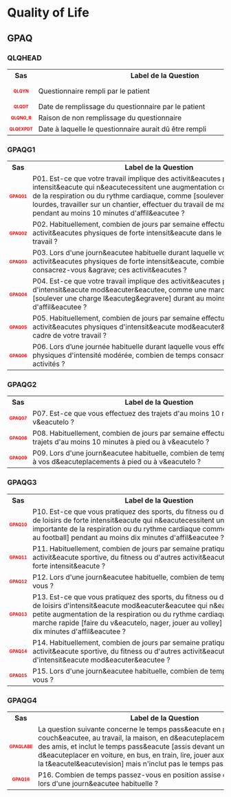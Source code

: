 # Quality of Life 
## GPAQ 
### QLQHEAD 

<table style='width:100%;'>
<tr>
<th style='width:50px; text-align:center;'><strong>Sas</strong></th>
<th style='width:600px; text-align:center;'><strong>&nbsp;&nbsp;&nbsp;&nbsp;&nbsp;&nbsp;&nbsp;&nbsp;&nbsp;&nbsp;&nbsp;&nbsp;&nbsp;&nbsp;&nbsp;&nbsp;&nbsp;&nbsp;&nbsp;&nbsp;&nbsp;&nbsp;&nbsp;&nbsp;&nbsp;&nbsp;&nbsp;&nbsp;&nbsp;&nbsp;&nbsp;&nbsp;&nbsp;&nbsp;&nbsp;&nbsp;&nbsp;&nbsp;&nbsp;&nbsp;&nbsp;&nbsp;&nbsp;&nbsp;&nbsp;&nbsp;&nbsp;&nbsp;&nbsp;&nbsp;Label&nbsp;de&nbsp;la&nbsp;Question&nbsp;&nbsp;&nbsp;&nbsp;&nbsp;&nbsp;&nbsp;&nbsp;&nbsp;&nbsp;&nbsp;&nbsp;&nbsp;&nbsp;&nbsp;&nbsp;&nbsp;&nbsp;&nbsp;&nbsp;&nbsp;&nbsp;&nbsp;&nbsp;&nbsp;&nbsp;&nbsp;&nbsp;&nbsp;&nbsp;&nbsp;&nbsp;&nbsp;&nbsp;&nbsp;&nbsp;&nbsp;&nbsp;&nbsp;&nbsp;&nbsp;&nbsp;&nbsp;&nbsp;&nbsp;&nbsp;&nbsp;&nbsp;&nbsp;&nbsp;</strong></th>
<th style='width:300px; text-align:center;'><strong>&nbsp;&nbsp;&nbsp;&nbsp;&nbsp;&nbsp;&nbsp;&nbsp;Check&nbsp;&nbsp;&nbsp;&nbsp;&nbsp;&nbsp;&nbsp;&nbsp;</strong></th>
<th style='width:300px; text-align:center;'><strong>&nbsp;&nbsp;&nbsp;&nbsp;&nbsp;&nbsp;&nbsp;&nbsp;Réponses&nbsp;possibles&nbsp;&nbsp;&nbsp;&nbsp;&nbsp;&nbsp;&nbsp;&nbsp;</strong></th>
</tr>
<tr>
 <tr> 
<td style='width:50px; text-align:center; color:red; font-size: 10px;'> <b> QLQYN </b></td> 
 <td style='width:600px; text-align:left;'> Questionnaire rempli par le patient</td>
 <td style='width:600px; text-align:left;'>   </td>
 <td style='width:300px; text-align:center;'> 🔘 1 - <b>Yes</b> <br>🔘 0 - <b>No</b> <br> </td> 
 </tr>
 <tr> 
<td style='width:50px; text-align:center; color:red; font-size: 10px;'> <b> QLQDT </b></td> 
 <td style='width:600px; text-align:left;'> Date de remplissage du questionnaire par le patient</td>
 <td style='width:600px; text-align:left;'>  <details> <summary>1 EditCheck </summary><table><tr><td> 5:[QLQHEAD.*][QLQDT]</td> </tr><tr> <td> <pre><code class='javascript'>#Action Expression 
[QLQHEAD][QLQYN] == '1'; 
#data Expression 
 
</code></pre> </td><td> This item is required.</td> </tr></table></details> </td>
 <td style='width:300px; text-align:center;'> 📅 DD/MM/YYYY  </td> 
 </tr>
 <tr> 
<td style='width:50px; text-align:center; color:red; font-size: 10px;'> <b> QLQNO_R </b></td> 
 <td style='width:600px; text-align:left;'> Raison de non remplissage du questionnaire</td>
 <td style='width:600px; text-align:left;'>  <details> <summary>1 EditCheck </summary><table><tr><td> 5:[QLQHEAD.*][QLQNO_R]</td> </tr><tr> <td> <pre><code class='javascript'>#Action Expression 
[QLQHEAD][QLQYN] == '0'; 
#data Expression 
 
</code></pre> </td><td> This item is required.</td> </tr></table></details> </td>
 <td style='width:300px; text-align:center;'> Char - 50 </td> 
 </tr>
 <tr> 
<td style='width:50px; text-align:center; color:red; font-size: 10px;'> <b> QLQEXPDT </b></td> 
 <td style='width:600px; text-align:left;'> Date à laquelle le questionnaire aurait dû être rempli</td>
 <td style='width:600px; text-align:left;'>  <details> <summary>1 EditCheck </summary><table><tr><td> 5:[QLQHEAD.*][QLQEXPDT]</td> </tr><tr> <td> <pre><code class='javascript'>#Action Expression 
[QLQHEAD][QLQYN] == '0'; 
#data Expression 
 
</code></pre> </td><td> This item is required.</td> </tr></table></details> </td>
 <td style='width:300px; text-align:center;'> 📅 DD/MM/YYYY  </td> 
 </tr>
</table>

### GPAQG1 

<table style='width:100%;'>
<tr>
<th style='width:50px; text-align:center;'><strong>Sas</strong></th>
<th style='width:600px; text-align:center;'><strong>&nbsp;&nbsp;&nbsp;&nbsp;&nbsp;&nbsp;&nbsp;&nbsp;&nbsp;&nbsp;&nbsp;&nbsp;&nbsp;&nbsp;&nbsp;&nbsp;&nbsp;&nbsp;&nbsp;&nbsp;&nbsp;&nbsp;&nbsp;&nbsp;&nbsp;&nbsp;&nbsp;&nbsp;&nbsp;&nbsp;&nbsp;&nbsp;&nbsp;&nbsp;&nbsp;&nbsp;&nbsp;&nbsp;&nbsp;&nbsp;&nbsp;&nbsp;&nbsp;&nbsp;&nbsp;&nbsp;&nbsp;&nbsp;&nbsp;&nbsp;Label&nbsp;de&nbsp;la&nbsp;Question&nbsp;&nbsp;&nbsp;&nbsp;&nbsp;&nbsp;&nbsp;&nbsp;&nbsp;&nbsp;&nbsp;&nbsp;&nbsp;&nbsp;&nbsp;&nbsp;&nbsp;&nbsp;&nbsp;&nbsp;&nbsp;&nbsp;&nbsp;&nbsp;&nbsp;&nbsp;&nbsp;&nbsp;&nbsp;&nbsp;&nbsp;&nbsp;&nbsp;&nbsp;&nbsp;&nbsp;&nbsp;&nbsp;&nbsp;&nbsp;&nbsp;&nbsp;&nbsp;&nbsp;&nbsp;&nbsp;&nbsp;&nbsp;&nbsp;&nbsp;</strong></th>
<th style='width:300px; text-align:center;'><strong>&nbsp;&nbsp;&nbsp;&nbsp;&nbsp;&nbsp;&nbsp;&nbsp;Check&nbsp;&nbsp;&nbsp;&nbsp;&nbsp;&nbsp;&nbsp;&nbsp;</strong></th>
<th style='width:300px; text-align:center;'><strong>&nbsp;&nbsp;&nbsp;&nbsp;&nbsp;&nbsp;&nbsp;&nbsp;Réponses&nbsp;possibles&nbsp;&nbsp;&nbsp;&nbsp;&nbsp;&nbsp;&nbsp;&nbsp;</strong></th>
</tr>
<tr>
 <tr> 
<td style='width:50px; text-align:center; color:red; font-size: 10px;'> <b> GPAQ01 </b></td> 
 <td style='width:600px; text-align:left;'> P01. Est-ce que votre travail implique des activit&amp;eacutes physiques de forte intensit&amp;eacute qui n&amp;eacutecessitent une augmentation cons&amp;eacutequente de la respiration ou du rythme cardiaque, comme [soulever des charges lourdes, travailler sur un chantier, effectuer du travail de ma&amp;ccedilonnerie] pendant au moins 10 minutes d&apos;affil&amp;eacutee ?</td>
 <td style='width:600px; text-align:left;'>   </td>
 <td style='width:300px; text-align:center;'> 🔘 1 - <b>Yes</b> <br>🔘 0 - <b>No</b> <br> </td> 
 </tr>
 <tr> 
<td style='width:50px; text-align:center; color:red; font-size: 10px;'> <b> GPAQ02 </b></td> 
 <td style='width:600px; text-align:left;'> P02. Habituellement, combien de jours par semaine effectuez-vous des activit&amp;eacutes physiques de forte intensit&amp;eacute dans le cadre de votre travail ?</td>
 <td style='width:600px; text-align:left;'>   </td>
 <td style='width:300px; text-align:center;'> Num - 1 </td> 
 </tr>
 <tr> 
<td style='width:50px; text-align:center; color:red; font-size: 10px;'> <b> GPAQ03 </b></td> 
 <td style='width:600px; text-align:left;'> P03. Lors d&apos;une journ&amp;eacutee habituelle durant laquelle vous effectuez des activit&amp;eacutes physiques de forte intensit&amp;eacute, combien de temps consacrez-vous &amp;agrave; ces activit&amp;eacutes ?</td>
 <td style='width:600px; text-align:left;'>   </td>
 <td style='width:300px; text-align:center;'> Char - 5 </td> 
 </tr>
 <tr> 
<td style='width:50px; text-align:center; color:red; font-size: 10px;'> <b> GPAQ04 </b></td> 
 <td style='width:600px; text-align:left;'> P04. Est-ce que votre travail implique des activit&amp;eacutes physiques d&apos;intensit&amp;eacute mod&amp;eacuter&amp;eacutee, comme une marche rapide ou [soulever une charge l&amp;eacuteg&amp;egravere] durant au moins 10 minutes d&apos;affil&amp;eacutee ?</td>
 <td style='width:600px; text-align:left;'>   </td>
 <td style='width:300px; text-align:center;'> 🔘 1 - <b>Yes</b> <br>🔘 0 - <b>No</b> <br> </td> 
 </tr>
 <tr> 
<td style='width:50px; text-align:center; color:red; font-size: 10px;'> <b> GPAQ05 </b></td> 
 <td style='width:600px; text-align:left;'> P05. Habituellement, combien de jours par semaine effectuez-vous des activit&amp;eacutes physiques d&apos;intensit&amp;eacute mod&amp;eacuter&amp;eacutee dans le cadre de votre travail ?</td>
 <td style='width:600px; text-align:left;'>   </td>
 <td style='width:300px; text-align:center;'> Num - 1 </td> 
 </tr>
 <tr> 
<td style='width:50px; text-align:center; color:red; font-size: 10px;'> <b> GPAQ06 </b></td> 
 <td style='width:600px; text-align:left;'> P06. Lors d’une journ&eacutee habituelle durant laquelle vous effectuez des activités physiques d'intensité modérée, combien de temps consacrez-vous à ces activités ?</td>
 <td style='width:600px; text-align:left;'>   </td>
 <td style='width:300px; text-align:center;'> Char - 5 </td> 
 </tr>
</table>

### GPAQG2 

<table style='width:100%;'>
<tr>
<th style='width:50px; text-align:center;'><strong>Sas</strong></th>
<th style='width:600px; text-align:center;'><strong>&nbsp;&nbsp;&nbsp;&nbsp;&nbsp;&nbsp;&nbsp;&nbsp;&nbsp;&nbsp;&nbsp;&nbsp;&nbsp;&nbsp;&nbsp;&nbsp;&nbsp;&nbsp;&nbsp;&nbsp;&nbsp;&nbsp;&nbsp;&nbsp;&nbsp;&nbsp;&nbsp;&nbsp;&nbsp;&nbsp;&nbsp;&nbsp;&nbsp;&nbsp;&nbsp;&nbsp;&nbsp;&nbsp;&nbsp;&nbsp;&nbsp;&nbsp;&nbsp;&nbsp;&nbsp;&nbsp;&nbsp;&nbsp;&nbsp;&nbsp;Label&nbsp;de&nbsp;la&nbsp;Question&nbsp;&nbsp;&nbsp;&nbsp;&nbsp;&nbsp;&nbsp;&nbsp;&nbsp;&nbsp;&nbsp;&nbsp;&nbsp;&nbsp;&nbsp;&nbsp;&nbsp;&nbsp;&nbsp;&nbsp;&nbsp;&nbsp;&nbsp;&nbsp;&nbsp;&nbsp;&nbsp;&nbsp;&nbsp;&nbsp;&nbsp;&nbsp;&nbsp;&nbsp;&nbsp;&nbsp;&nbsp;&nbsp;&nbsp;&nbsp;&nbsp;&nbsp;&nbsp;&nbsp;&nbsp;&nbsp;&nbsp;&nbsp;&nbsp;&nbsp;</strong></th>
<th style='width:300px; text-align:center;'><strong>&nbsp;&nbsp;&nbsp;&nbsp;&nbsp;&nbsp;&nbsp;&nbsp;Check&nbsp;&nbsp;&nbsp;&nbsp;&nbsp;&nbsp;&nbsp;&nbsp;</strong></th>
<th style='width:300px; text-align:center;'><strong>&nbsp;&nbsp;&nbsp;&nbsp;&nbsp;&nbsp;&nbsp;&nbsp;Réponses&nbsp;possibles&nbsp;&nbsp;&nbsp;&nbsp;&nbsp;&nbsp;&nbsp;&nbsp;</strong></th>
</tr>
<tr>
 <tr> 
<td style='width:50px; text-align:center; color:red; font-size: 10px;'> <b> GPAQ07 </b></td> 
 <td style='width:600px; text-align:left;'> P07. Est-ce que vous effectuez des trajets d'au moins 10 minutes à pied ou à v&amp;eacutelo ?</td>
 <td style='width:600px; text-align:left;'>   </td>
 <td style='width:300px; text-align:center;'> 🔘 1 - <b>Yes</b> <br>🔘 0 - <b>No</b> <br> </td> 
 </tr>
 <tr> 
<td style='width:50px; text-align:center; color:red; font-size: 10px;'> <b> GPAQ08 </b></td> 
 <td style='width:600px; text-align:left;'> P08. Habituellement, combien de jours par semaine effectuez-vous des trajets d'au moins 10 minutes à pied ou à v&amp;eacutelo ?</td>
 <td style='width:600px; text-align:left;'>   </td>
 <td style='width:300px; text-align:center;'> Num - 1 </td> 
 </tr>
 <tr> 
<td style='width:50px; text-align:center; color:red; font-size: 10px;'> <b> GPAQ09 </b></td> 
 <td style='width:600px; text-align:left;'> P09. Lors d'une journ&amp;eacutee habituelle, combien de temps consacrez-vous à vos d&amp;eacuteplacements à pied ou à v&amp;eacutelo ?</td>
 <td style='width:600px; text-align:left;'>   </td>
 <td style='width:300px; text-align:center;'> Char - 5 </td> 
 </tr>
</table>

### GPAQG3 

<table style='width:100%;'>
<tr>
<th style='width:50px; text-align:center;'><strong>Sas</strong></th>
<th style='width:600px; text-align:center;'><strong>&nbsp;&nbsp;&nbsp;&nbsp;&nbsp;&nbsp;&nbsp;&nbsp;&nbsp;&nbsp;&nbsp;&nbsp;&nbsp;&nbsp;&nbsp;&nbsp;&nbsp;&nbsp;&nbsp;&nbsp;&nbsp;&nbsp;&nbsp;&nbsp;&nbsp;&nbsp;&nbsp;&nbsp;&nbsp;&nbsp;&nbsp;&nbsp;&nbsp;&nbsp;&nbsp;&nbsp;&nbsp;&nbsp;&nbsp;&nbsp;&nbsp;&nbsp;&nbsp;&nbsp;&nbsp;&nbsp;&nbsp;&nbsp;&nbsp;&nbsp;Label&nbsp;de&nbsp;la&nbsp;Question&nbsp;&nbsp;&nbsp;&nbsp;&nbsp;&nbsp;&nbsp;&nbsp;&nbsp;&nbsp;&nbsp;&nbsp;&nbsp;&nbsp;&nbsp;&nbsp;&nbsp;&nbsp;&nbsp;&nbsp;&nbsp;&nbsp;&nbsp;&nbsp;&nbsp;&nbsp;&nbsp;&nbsp;&nbsp;&nbsp;&nbsp;&nbsp;&nbsp;&nbsp;&nbsp;&nbsp;&nbsp;&nbsp;&nbsp;&nbsp;&nbsp;&nbsp;&nbsp;&nbsp;&nbsp;&nbsp;&nbsp;&nbsp;&nbsp;&nbsp;</strong></th>
<th style='width:300px; text-align:center;'><strong>&nbsp;&nbsp;&nbsp;&nbsp;&nbsp;&nbsp;&nbsp;&nbsp;Check&nbsp;&nbsp;&nbsp;&nbsp;&nbsp;&nbsp;&nbsp;&nbsp;</strong></th>
<th style='width:300px; text-align:center;'><strong>&nbsp;&nbsp;&nbsp;&nbsp;&nbsp;&nbsp;&nbsp;&nbsp;Réponses&nbsp;possibles&nbsp;&nbsp;&nbsp;&nbsp;&nbsp;&nbsp;&nbsp;&nbsp;</strong></th>
</tr>
<tr>
 <tr> 
<td style='width:50px; text-align:center; color:red; font-size: 10px;'> <b> GPAQ10 </b></td> 
 <td style='width:600px; text-align:left;'> P10. Est-ce que vous pratiquez des sports, du fitness ou des activit&amp;eacutes de loisirs de forte intensit&amp;eacute qui n&amp;eacutecessitent une augmentation importante de la respiration ou du rythme cardiaque comme [courir ou jouer au football] pendant au moins dix minutes d&apos;affil&amp;eacutee ?</td>
 <td style='width:600px; text-align:left;'>   </td>
 <td style='width:300px; text-align:center;'> 🔘 1 - <b>Yes</b> <br>🔘 0 - <b>No</b> <br> </td> 
 </tr>
 <tr> 
<td style='width:50px; text-align:center; color:red; font-size: 10px;'> <b> GPAQ11 </b></td> 
 <td style='width:600px; text-align:left;'> P11. Habituellement, combien de jours par semaine pratiquez-vous une activit&amp;eacute sportive, du fitness ou d&apos;autres activit&amp;eacutes de loisirs de forte intensit&amp;eacute ?</td>
 <td style='width:600px; text-align:left;'>   </td>
 <td style='width:300px; text-align:center;'> Num - 1 </td> 
 </tr>
 <tr> 
<td style='width:50px; text-align:center; color:red; font-size: 10px;'> <b> GPAQ12 </b></td> 
 <td style='width:600px; text-align:left;'> P12. Lors d'une journ&amp;eacutee habituelle, combien de temps y consacrez-vous ?</td>
 <td style='width:600px; text-align:left;'>   </td>
 <td style='width:300px; text-align:center;'> Char - 5 </td> 
 </tr>
 <tr> 
<td style='width:50px; text-align:center; color:red; font-size: 10px;'> <b> GPAQ13 </b></td> 
 <td style='width:600px; text-align:left;'> P13. Est-ce que vous pratiquez des sports, du fitness ou des activit&amp;eacutes de loisirs d&apos;intensit&amp;eacute mod&amp;eacuter&amp;eacutee qui n&amp;eacutecessitent une petite augmentation de la respiration ou du rythme cardiaque comme la marche rapide [faire du v&amp;eacutelo, nager, jouer au volley] pendant au moins dix minutes d&apos;affil&amp;eacutee ?</td>
 <td style='width:600px; text-align:left;'>   </td>
 <td style='width:300px; text-align:center;'> 🔘 1 - <b>Yes</b> <br>🔘 0 - <b>No</b> <br> </td> 
 </tr>
 <tr> 
<td style='width:50px; text-align:center; color:red; font-size: 10px;'> <b> GPAQ14 </b></td> 
 <td style='width:600px; text-align:left;'> P14. Habituellement, combien de jours par semaine pratiquez-vous une activit&amp;eacute sportive, du fitness ou d&apos;autres activit&amp;eacutes de loisirs d&apos;intensit&amp;eacute mod&amp;eacuter&amp;eacutee ?</td>
 <td style='width:600px; text-align:left;'>   </td>
 <td style='width:300px; text-align:center;'> Num - 1 </td> 
 </tr>
 <tr> 
<td style='width:50px; text-align:center; color:red; font-size: 10px;'> <b> GPAQ15 </b></td> 
 <td style='width:600px; text-align:left;'> P15. Lors d'une journ&amp;eacutee habituelle, combien de temps y consacrez-vous ?</td>
 <td style='width:600px; text-align:left;'>   </td>
 <td style='width:300px; text-align:center;'> Char - 5 </td> 
 </tr>
</table>

### GPAQG4 

<table style='width:100%;'>
<tr>
<th style='width:50px; text-align:center;'><strong>Sas</strong></th>
<th style='width:600px; text-align:center;'><strong>&nbsp;&nbsp;&nbsp;&nbsp;&nbsp;&nbsp;&nbsp;&nbsp;&nbsp;&nbsp;&nbsp;&nbsp;&nbsp;&nbsp;&nbsp;&nbsp;&nbsp;&nbsp;&nbsp;&nbsp;&nbsp;&nbsp;&nbsp;&nbsp;&nbsp;&nbsp;&nbsp;&nbsp;&nbsp;&nbsp;&nbsp;&nbsp;&nbsp;&nbsp;&nbsp;&nbsp;&nbsp;&nbsp;&nbsp;&nbsp;&nbsp;&nbsp;&nbsp;&nbsp;&nbsp;&nbsp;&nbsp;&nbsp;&nbsp;&nbsp;Label&nbsp;de&nbsp;la&nbsp;Question&nbsp;&nbsp;&nbsp;&nbsp;&nbsp;&nbsp;&nbsp;&nbsp;&nbsp;&nbsp;&nbsp;&nbsp;&nbsp;&nbsp;&nbsp;&nbsp;&nbsp;&nbsp;&nbsp;&nbsp;&nbsp;&nbsp;&nbsp;&nbsp;&nbsp;&nbsp;&nbsp;&nbsp;&nbsp;&nbsp;&nbsp;&nbsp;&nbsp;&nbsp;&nbsp;&nbsp;&nbsp;&nbsp;&nbsp;&nbsp;&nbsp;&nbsp;&nbsp;&nbsp;&nbsp;&nbsp;&nbsp;&nbsp;&nbsp;&nbsp;</strong></th>
<th style='width:300px; text-align:center;'><strong>&nbsp;&nbsp;&nbsp;&nbsp;&nbsp;&nbsp;&nbsp;&nbsp;Check&nbsp;&nbsp;&nbsp;&nbsp;&nbsp;&nbsp;&nbsp;&nbsp;</strong></th>
<th style='width:300px; text-align:center;'><strong>&nbsp;&nbsp;&nbsp;&nbsp;&nbsp;&nbsp;&nbsp;&nbsp;Réponses&nbsp;possibles&nbsp;&nbsp;&nbsp;&nbsp;&nbsp;&nbsp;&nbsp;&nbsp;</strong></th>
</tr>
<tr>
 <tr> 
<td style='width:50px; text-align:center; color:red; font-size: 10px;'> <b> GPAQLABE </b></td> 
 <td style='width:600px; text-align:left;'> La question suivante concerne le temps pass&amp;eacute en position assise ou couch&amp;eacutee, au travail, la maison, en d&amp;eacuteplacement, rendre visite des amis, et inclut le temps pass&amp;eacute [assis devant un bureau, se d&amp;eacuteplacer en voiture, en bus, en train, lire, jouer aux cartes ou regarder la t&amp;eacutel&amp;eacutevision] mais n&apos;inclut pas le temps pass&amp;eacute dormir.</td>
 <td style='width:600px; text-align:left;'>   </td>
 <td style='width:300px; text-align:center;'> Char - 1 </td> 
 </tr>
 <tr> 
<td style='width:50px; text-align:center; color:red; font-size: 10px;'> <b> GPAQ16 </b></td> 
 <td style='width:600px; text-align:left;'> P16. Combien de temps passez-vous en position assise ou couch&amp;eacutee lors d&apos;une journ&amp;eacutee habituelle ?</td>
 <td style='width:600px; text-align:left;'>   </td>
 <td style='width:300px; text-align:center;'> Char - 5 </td> 
 </tr>
</table>

